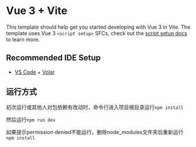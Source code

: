 # Vue 3 + Vite

This template should help get you started developing with Vue 3 in Vite. The template uses Vue 3 `<script setup>` SFCs, check out the [script setup docs](https://v3.vuejs.org/api/sfc-script-setup.html#sfc-script-setup) to learn more.

## Recommended IDE Setup

- [VS Code](https://code.visualstudio.com/) + [Volar](https://marketplace.visualstudio.com/items?itemName=Vue.volar)

## 运行方式
初次运行或其他人对包依赖有改动时，命令行进入项目根目录运行`npm install`

然后运行`npm run dev`

如果提示permission denied不能运行，删除node_modules文件夹后重新运行`npm install`
